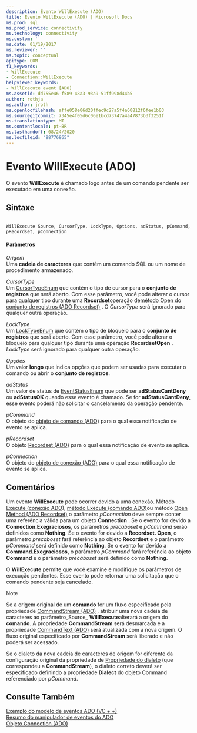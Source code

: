 ```yaml
---
description: Evento WillExecute (ADO)
title: Evento WillExecute (ADO) | Microsoft Docs
ms.prod: sql
ms.prod_service: connectivity
ms.technology: connectivity
ms.custom: ''
ms.date: 01/19/2017
ms.reviewer: ''
ms.topic: conceptual
apitype: COM
f1_keywords:
- WillExecute
- Connection::WillExecute
helpviewer_keywords:
- WillExecute event [ADO]
ms.assetid: dd755e46-f589-48a3-93a9-51ff998d44b5
author: rothja
ms.author: jroth
ms.openlocfilehash: affe058e06d20ffec9c27a5f4a60812f6fee1b03
ms.sourcegitcommit: 7345e4f05d6c06e1bcd73747a4a47873b3f3251f
ms.translationtype: MT
ms.contentlocale: pt-BR
ms.lasthandoff: 08/24/2020
ms.locfileid: "88776865"
---
```

# <a name="willexecute-event-ado"></a>Evento WillExecute (ADO)
O evento **WillExecute** é chamado logo antes de um comando pendente ser executado em uma conexão.  
  
## <a name="syntax"></a>Sintaxe  
  
```  
  
WillExecute Source, CursorType, LockType, Options, adStatus, pCommand, pRecordset, pConnection  
```  
  
#### <a name="parameters"></a>Parâmetros  
 *Origem*  
 Uma **cadeia de caracteres** que contém um comando SQL ou um nome de procedimento armazenado.  
  
 *CursorType*  
 Um [CursorTypeEnum](./cursortypeenum.md) que contém o tipo de cursor para o **conjunto de registros** que será aberto. Com esse parâmetro, você pode alterar o cursor para qualquer tipo durante uma **Recordset**operação de[método Open do conjunto de registros (ADO Recordset)](./open-method-ado-recordset.md) . O *CursorType* será ignorado para qualquer outra operação.  
  
 *LockType*  
 Um [LockTypeEnum](./locktypeenum.md) que contém o tipo de bloqueio para o **conjunto de registros** que será aberto. Com esse parâmetro, você pode alterar o bloqueio para qualquer tipo durante uma operação **RecordsetOpen** . *LockType* será ignorado para qualquer outra operação.  
  
 *Opções*  
 Um valor **longo** que indica opções que podem ser usadas para executar o comando ou abrir o **conjunto de registros**.  
  
 *adStatus*  
 Um valor de status de [EventStatusEnum](./eventstatusenum.md) que pode ser **adStatusCantDeny** ou **adStatusOK** quando esse evento é chamado. Se for **adStatusCantDeny**, esse evento poderá não solicitar o cancelamento da operação pendente.  
  
 *pCommand*  
 O objeto do [objeto de comando (ADO)](./command-object-ado.md) para o qual essa notificação de evento se aplica.  
  
 *pRecordset*  
 O objeto [Recordset (ADO)](./recordset-object-ado.md) para o qual essa notificação de evento se aplica.  
  
 *pConnection*  
 O objeto do [objeto de conexão (ADO)](./connection-object-ado.md) para o qual essa notificação de evento se aplica.  
  
## <a name="remarks"></a>Comentários  
 Um evento **WillExecute** pode ocorrer devido a uma conexão.  Método [Execute (conexão ADO)](./execute-method-ado-connection.md), [método Execute (comando ADO)](./execute-method-ado-command.md)ou método [Open Method (ADO Recordset)](./open-method-ado-recordset.md) o parâmetro *pConnection* deve sempre conter uma referência válida para um objeto **Connection** . Se o evento for devido a **Connection.Exegraciosos**, os parâmetros *precaboset* e *pCommand* serão definidos como **Nothing**. Se o evento for devido a **Recordset. Open**, o parâmetro *precaboset* fará referência ao objeto **Recordset** e o parâmetro *pCommand* será definido como **Nothing**. Se o evento for devido a **Command.Exegraciosos**, o parâmetro *pCommand* fará referência ao objeto **Command** e o parâmetro *precaboset* será definido como **Nothing**.  
  
 O **WillExecute** permite que você examine e modifique os parâmetros de execução pendentes. Esse evento pode retornar uma solicitação que o comando pendente seja cancelado.  
  
> [!NOTE]
>  Se a origem original de um **comando** for um fluxo especificado pela propriedade [CommandStream (ADO)](./commandstream-property-ado.md) , atribuir uma nova cadeia de caracteres ao parâmetro_Source_ **WillExecute**alterará a origem do **comando**. A propriedade **CommandStream** será desmarcada e a propriedade [CommandText (ADO)](./commandtext-property-ado.md) será atualizada com a nova origem. O fluxo original especificado por **CommandStream** será liberado e não poderá ser acessado.  
  
 Se o dialeto da nova cadeia de caracteres de origem for diferente da configuração original da propriedade de [Propriedade do dialeto](./dialect-property.md) (que correspondeu a **CommandStream**), o dialeto correto deverá ser especificado definindo a propriedade **Dialect** do objeto Command referenciado por *pCommand*.  
  
## <a name="see-also"></a>Consulte Também  
 [Exemplo do modelo de eventos ADO (VC + +)](./ado-events-model-example-vc.md)   
 [Resumo do manipulador de eventos do ADO](../../guide/data/ado-event-handler-summary.md)   
 [Objeto Connection (ADO)](./connection-object-ado.md)